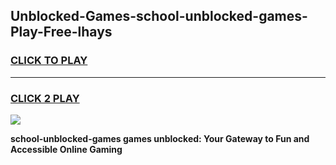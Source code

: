 
## Unblocked-Games-school-unblocked-games-Play-Free-lhays
<h3>
<a href="https://premium76.site?title=school-unblocked-games&ref=22A">CLICK TO PLAY</a></h3>
<hr>

<h3>
<a href="https://premium76.site?title=school-unblocked-games&ref=22A">CLICK 2 PLAY</a>
  
</h3>

<a href="https://premium76.site?title=school-unblocked-games&ref=22A"><img src="https://clearcache.store/games.png"></a>


**school-unblocked-games games unblocked: Your Gateway to Fun and Accessible Online Gaming**
